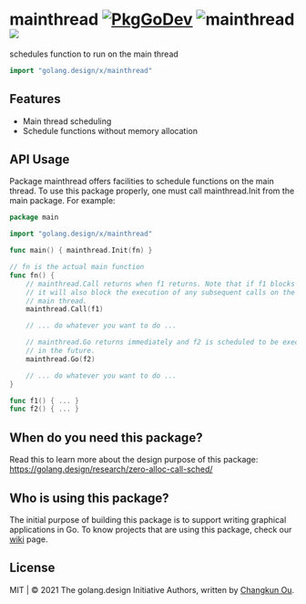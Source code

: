 # mainthread [![PkgGoDev](https://pkg.go.dev/badge/golang.design/x/mainthread)](https://pkg.go.dev/golang.design/x/mainthread) ![mainthread](https://github.com/golang-design/mainthread/workflows/mainthread/badge.svg?branch=main) ![](https://changkun.de/urlstat?mode=github&repo=golang-design/mainthread)

schedules function to run on the main thread

```go
import "golang.design/x/mainthread"
```

## Features

- Main thread scheduling
- Schedule functions without memory allocation

## API Usage

Package mainthread offers facilities to schedule functions on the
main thread. To use this package properly, one must call
mainthread.Init from the main package. For example:

```go
package main

import "golang.design/x/mainthread"

func main() { mainthread.Init(fn) }

// fn is the actual main function 
func fn() {
    // mainthread.Call returns when f1 returns. Note that if f1 blocks
    // it will also block the execution of any subsequent calls on the
    // main thread.
    mainthread.Call(f1)

    // ... do whatever you want to do ...

    // mainthread.Go returns immediately and f2 is scheduled to be executed
    // in the future.
    mainthread.Go(f2)

    // ... do whatever you want to do ...
}

func f1() { ... }
func f2() { ... }
```

## When do you need this package?

Read this to learn more about the design purpose of this package:
https://golang.design/research/zero-alloc-call-sched/

## Who is using this package?

The initial purpose of building this package is to support writing
graphical applications in Go. To know projects that are using this
package, check our [wiki](https://github.com/golang-design/mainthread/wiki)
page.


## License

MIT | &copy; 2021 The golang.design Initiative Authors, written by [Changkun Ou](https://changkun.de).